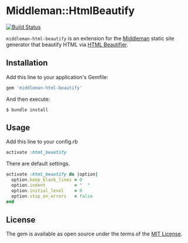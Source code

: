 # Middleman::HtmlBeautify

[![Build Status](https://travis-ci.org/inotom/middleman-html-beautify.svg?branch=master)](https://travis-ci.org/inotom/middleman-html-beautify)

`middleman-html-beautify` is an extension for the [Middleman](https://middlemanapp.com/) static site generator that beautify HTML via [HTML Beautifier](https://github.com/threedaymonk/htmlbeautifier).


## Installation

Add this line to your application's Gemfile:

```ruby
gem 'middleman-html-beautify'
```

And then execute:

```
$ bundle install
```


## Usage

Add this line to your config.rb

```ruby
activate :html_beautify
```

There are default settings.

```ruby
activate :html_beautify do |option|
  option.keep_blank_lines = 0
  option.indent           = "  "
  option.initial_level    = 0
  option.stop_on_errors   = false
end
```


## License

The gem is available as open source under the terms of the [MIT License](https://opensource.org/licenses/MIT).
